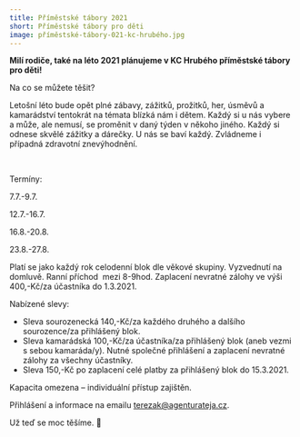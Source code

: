 ```yaml
---
title: Příměstské tábory 2021
short: Příměstské tábory pro děti
image: příměstské-tábory-021-kc-hrubého.jpg
---
```

**Milí rodiče, také na léto 2021 plánujeme v KC Hrubého příměstské tábory pro děti!**

Na co se můžete těšit?

Letošní léto bude opět plné zábavy, zážitků, prožitků, her, úsměvů a kamarádství tentokrát na témata blízká nám i dětem. Každý si u nás vybere a může, ale nemusí, se proměnit v daný týden v někoho jiného. Každý si odnese skvělé zážitky a dárečky. U nás se baví každý. Zvládneme i případná zdravotní znevýhodnění.

 

Termíny:

7.7.-9.7.

12.7.-16.7.

16.8.-20.8.

23.8.-27.8.

Platí se jako každý rok celodenní blok dle věkové skupiny. Vyzvednutí na domluvě. Ranní příchod  mezi 8-9hod. Zaplacení nevratné zálohy ve výši 400,-Kč/za účastníka do 1.3.2021.

Nabízené slevy:

* Sleva sourozenecká 140,-Kč/za každého druhého a dalšího sourozence/za přihlášený blok.
* Sleva kamarádská 100,-Kč/za účastníka/za přihlášený blok (aneb vezmi s sebou kamaráda/y). Nutné společné přihlášení a zaplacení nevratné zálohy za všechny účastníky.
* Sleva 150,-Kč po zaplacení celé platby za přihlášený blok do 15.3.2021.

Kapacita omezena – individuální přístup zajištěn.

Přihlášení a informace na emailu terezak@agenturateja.cz.

Už teď se moc těšíme. 🙂